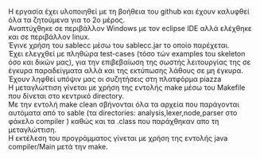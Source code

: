 Η εργασία έχει υλοποιηθεί με τη βοήθεια του github και έχουν καλυφθεί όλα τα ζητούμενα για το 2ο μέρος. <br>
Αναπτύχθηκε σε περιβάλλον Windows με τον eclipse IDE αλλά ελέχθηκε και σε περιβάλλον linux. <br> 
Έγινε χρήση του sablecc μέσω του sablecc.jar το οποίο παρέχεται. <br>
Έχει ελεγχθεί με πληθώρα test-cases (τόσο τών examples tou skeleton όσο και δικών μας), για την επιβεβαίωση της σωστής λειτουργίας της σε έγκυρα παραδείγματα αλλά και της εκτύπωσης λάθους σε μη έγκυρα. <br>
Έχουν ληφθεί υπόψιν μας οι συζητήσεις στη πλατφόρμα piazza <br>
Η μεταγλώττιση γίνεται με χρήση της εντολής make μέσω του Makefile που δίνεται στο κεντρικό directory. <br>
Με την εντολή make clean σβήνονται όλα τα αρχεία που παράγονται αυτόματα από το sable (τα directories: analysis,lexer,node,parser στο φάκελο compiler ) καθώς και τα .class που παράχθηκαν απο τη μεταγλώττιση. <br>
Η εκτέλεση του προγράμματος γίνεται με χρήση της εντολής java compiler/Main μετά την make. <br>